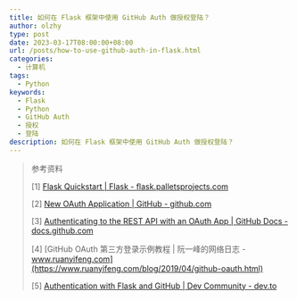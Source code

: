 ```yaml
---
title: 如何在 Flask 框架中使用 GitHub Auth 做授权登陆？
author: olzhy
type: post
date: 2023-03-17T08:00:00+08:00
url: /posts/how-to-use-github-auth-in-flask.html
categories:
  - 计算机
tags:
  - Python
keywords:
  - Flask
  - Python
  - GitHub Auth
  - 授权
  - 登陆
description: 如何在 Flask 框架中使用 GitHub Auth 做授权登陆？
---
```


> 参考资料
>
> [1] [Flask Quickstart | Flask - flask.palletsprojects.com](https://flask.palletsprojects.com/en/2.2.x/quickstart/)
>
> [2] [New OAuth Application | GitHub - github.com](https://github.com/settings/applications/new)
>
> [3] [Authenticating to the REST API with an OAuth App | GitHub Docs - docs.github.com](https://docs.github.com/en/apps/oauth-apps/building-oauth-apps/authenticating-to-the-rest-api-with-an-oauth-app)
>
> [4] [GitHub OAuth 第三方登录示例教程 | 阮一峰的网络日志 - www.ruanyifeng.com](https://www.ruanyifeng.com/blog/2019/04/github-oauth.html)
>
> [5] [Authentication with Flask and GitHub | Dev Community - dev.to](https://dev.to/nelsoncode/authentication-with-flask-and-github-authlib-19ej)
